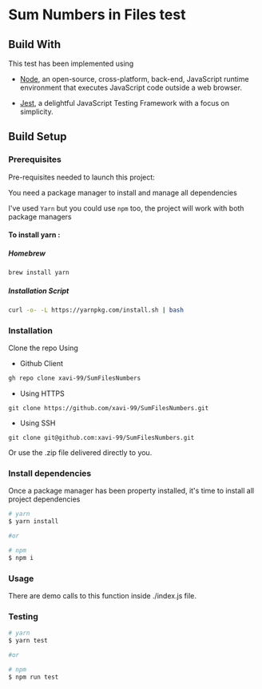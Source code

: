 # Sum Numbers in Files test 

## Build With

This test has been implemented using
- [Node](https://nodejs.org/), an open-source, cross-platform, back-end, JavaScript runtime environment that executes JavaScript code outside a web browser. 

- [Jest](https://jestjs.io/), a delightful JavaScript Testing Framework with a focus on simplicity.

## Build Setup
### Prerequisites

Pre-requisites needed to launch this project:

You need a package manager to install and manage all dependencies

I've used `Yarn` but you could use `npm` too, the project will work with both package managers 

#### To install yarn :
##### Homebrew
```bash
brew install yarn
```
##### Installation Script
```bash
curl -o- -L https://yarnpkg.com/install.sh | bash
```

### Installation
Clone the repo
Using 
- Github Client
```sh
gh repo clone xavi-99/SumFilesNumbers
```
- Using HTTPS
```
git clone https://github.com/xavi-99/SumFilesNumbers.git
```
- Using SSH
```
git clone git@github.com:xavi-99/SumFilesNumbers.git
```

Or use the  .zip file delivered directly to you.

### Install dependencies
Once a package manager has been property installed, it's time to install all project dependencies


```bash
# yarn
$ yarn install

#or

# npm
$ npm i 
```

### Usage

There are demo calls to this function inside ./index.js file.


### Testing

```bash
# yarn
$ yarn test

#or

# npm
$ npm run test 
```
